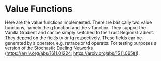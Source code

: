 # Value Functions

Here are the value functions implemented. There are basically two value functions, namely the q function and the
v function. They support the Vanilla Gradient and can be simply switched to the Trust Region Gradient. They depend
on the fields tv or tq respectively. These fields can be generated by a operator, e.g. retrace or td operator.
For testing purposes a version of the Stochastic Dueling Networks (https://arxiv.org/abs/1611.01224, 
https://arxiv.org/abs/1511.06581). 

